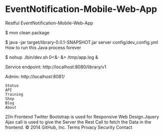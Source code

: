 EventNotification-Mobile-Web-App
================================

Restful EventNotification-Mobile-Web-App

$ mvn clean package

$ java -jar target/library-0.0.1-SNAPSHOT.jar server config/dev_config.yml
How to run this Java process forever

$ nohup ./bin/dev.sh 0<&- &> /tmp/app.log &

Service endpoint: http://localhost:8080/library/v1

Admin: http://localhost:8081/

    Status
    API
    Training
    Shop
    Blog
    About

   2)In Frontend Twitter Bootstrap is used for Responsive Web Design.Jquery Ajax call is used to give the Server the Rest Call
     to fetch the Data  in the frontend.
    © 2014 GitHub, Inc.
    Terms
    Privacy
    Security
    Contact

